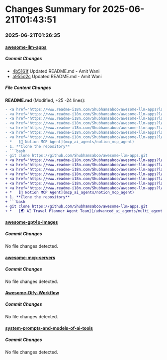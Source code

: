 # Changes Summary for 2025-06-21T01:43:51

### 2025-06-21T01:26:35

#### [awesome-llm-apps](https://github.com/Shubhamsaboo/awesome-llm-apps)

##### Commit Changes

- [4b5161f](https://github.com/Shubhamsaboo/awesome-llm-apps/commit/4b5161f2388cd25eadcb844a1ff2c613b76c18cb) Updated README.md - Amit Wani
- [a955d2c](https://github.com/Shubhamsaboo/awesome-llm-apps/commit/a955d2c92db90d436e8742aa330fdfbd93b11366) Updated README.md - Amit Wani


##### File Content Changes

**README.md** (Modified, +25 -24 lines):

```diff
- <a href="https://www.readme-i18n.com/Shubhamsaboo/awesome-llm-apps?lang=de">Deutsch</a> |
- <a href="https://www.readme-i18n.com/Shubhamsaboo/awesome-llm-apps?lang=es">Español</a> |
- <a href="https://www.readme-i18n.com/Shubhamsaboo/awesome-llm-apps?lang=fr">français</a> |
- <a href="https://www.readme-i18n.com/Shubhamsaboo/awesome-llm-apps?lang=ja">日本語</a> |
- <a href="https://www.readme-i18n.com/Shubhamsaboo/awesome-llm-apps?lang=ko">한국어</a> |
- <a href="https://www.readme-i18n.com/Shubhamsaboo/awesome-llm-apps?lang=pt">Português</a> |
- <a href="https://www.readme-i18n.com/Shubhamsaboo/awesome-llm-apps?lang=ru">Русский</a> |
- *   [📑 Notion MCP Agent](mcp_ai_agents/notion_mcp_agent)
- 1. **Clone the repository**
- ```bash
- git clone https://github.com/Shubhamsaboo/awesome-llm-apps.git
+ <a href="https://www.readme-i18n.com/Shubhamsaboo/awesome-llm-apps?lang=de">Deutsch</a> |
+ <a href="https://www.readme-i18n.com/Shubhamsaboo/awesome-llm-apps?lang=es">Español</a> |
+ <a href="https://www.readme-i18n.com/Shubhamsaboo/awesome-llm-apps?lang=fr">français</a> |
+ <a href="https://www.readme-i18n.com/Shubhamsaboo/awesome-llm-apps?lang=ja">日本語</a> |
+ <a href="https://www.readme-i18n.com/Shubhamsaboo/awesome-llm-apps?lang=ko">한국어</a> |
+ <a href="https://www.readme-i18n.com/Shubhamsaboo/awesome-llm-apps?lang=pt">Português</a> |
+ <a href="https://www.readme-i18n.com/Shubhamsaboo/awesome-llm-apps?lang=ru">Русский</a> |
+ *   [📑 Notion MCP Agent](mcp_ai_agents/notion_mcp_agent)
+ 1. **Clone the repository**
+ ```bash
+ git clone https://github.com/Shubhamsaboo/awesome-llm-apps.git
+ *   [🌏 AI Travel Planner Agent Team](/advanced_ai_agents/multi_agent_apps/agent_teams/ai_travel_planner_team/)
```



#### [awesome-gpt4o-images](https://github.com/jamez-bondos/awesome-gpt4o-images)

##### Commit Changes

No file changes detected.

#### [awesome-mcp-servers](https://github.com/punkpeye/awesome-mcp-servers)

##### Commit Changes

No file changes detected.

#### [Awesome-Dify-Workflow](https://github.com/svcvit/Awesome-Dify-Workflow)

##### Commit Changes

No file changes detected.

#### [system-prompts-and-models-of-ai-tools](https://github.com/x1xhlol/system-prompts-and-models-of-ai-tools)

##### Commit Changes

No file changes detected.
